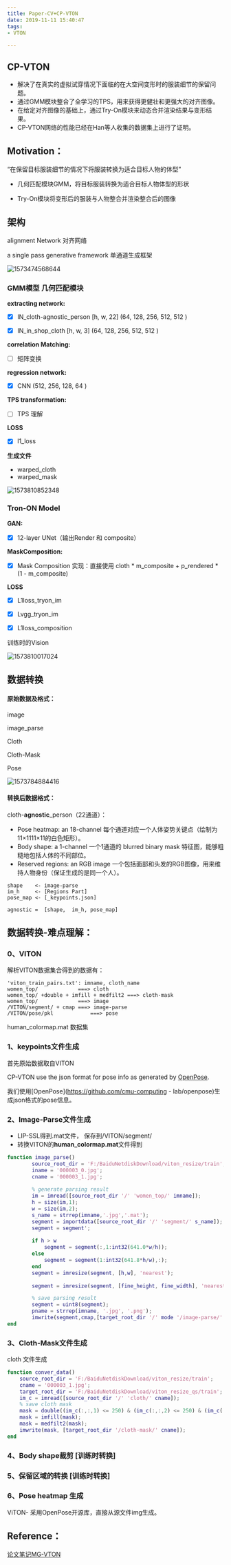 ```yaml
---
title: Paper-CV+CP-VTON
date: 2019-11-11 15:40:47
tags:
- VTON

---
```


## CP-VTON

- 解决了在真实的虚拟试穿情况下面临的在大空间变形时的服装细节的保留问题。
- 通过GMM模块整合了全学习的TPS，用来获得更健壮和更强大的对齐图像。
- 在给定对齐图像的基础上，通过Try-On模块来动态合并渲染结果与变形结果。
- CP-VTON网络的性能已经在Han等人收集的数据集上进行了证明。



## Motivation：

“在保留目标服装细节的情况下将服装转换为适合目标人物的体型”

- 几何匹配模块GMM，将目标服装转换为适合目标人物体型的形状

- Try-On模块将变形后的服装与人物整合并渲染整合后的图像



## 架构

alignment Network 对齐网络

a single pass generative framework 单通道生成框架

![1573474568644](Paper-CV+CP-VTON/1573474568644.png)

### GMM模型 几何匹配模块

**extracting network:**

- [x] IN_cloth-agnostic_person [h, w, 22]  (64, 128, 256, 512, 512 )

- [x] IN_in_shop_cloth [h, w, 3]  (64, 128, 256, 512, 512 )

**correlation Matching:**

- [ ] 矩阵变换

**regression network:**

- [x] CNN (512, 256, 128, 64 )

**TPS transformation:**

- [ ] TPS 理解

**LOSS**

- [x] l1_loss 

**生成文件**

- warped_cloth
- warped_mask

![1573810852348](Paper-CV+CP-VTON/1573810852348.png)




### Tron-ON Model

**GAN:**

- [x] 12-layer UNet（输出Render 和 composite）

**MaskComposition:**

- [x] Mask Composition 实现：直接使用 cloth * m_composite + p_rendered * (1 - m_composite)

**LOSS**

- [x] L1loss_tryon_im
- [x] Lvgg_tryon_im
- [x] L1loss_composition



训练时的Vision

![1573810017024](Paper-CV+CP-VTON/1573810017024.png)

## 数据转换

#### 原始数据及格式：

image

image_parse

Cloth

Cloth-Mask

Pose

![1573784884416](Paper-CV+CP-VTON/1573784884416.png)



#### 转换后数据格式：

cloth-**agnostic**_person（22通道）：

- Pose heatmap: an 18-channel 每个通道对应一个人体姿势关键点（绘制为11×1111×11的白色矩形）。
- Body shape: a 1-channel  一个1通道的 blurred binary mask 特征图，能够粗糙地包括人体的不同部位。
- Reserved regions: an RGB image 一个包括面部和头发的RGB图像，用来维持人物身份（保证生成的是同一个人）。

```
shape 	 <- image-parse
im_h 	 <- [Regions Part]
pose_map <- [_keypoints.json]

agnostic =  [shape,  im_h, pose_map]
```



## 数据转换-难点理解：

### 0、VITON 

解析VITON数据集合得到的数据有：

```
'viton_train_pairs.txt': imname, cloth_name
women_top/             ===> cloth
women_top/ +double + imfill + medfilt2 ===> cloth-mask
women_top/			   ===> image
/VITON/segment/ + cmap ===> image-parse
/VITON/pose/pkl 		   ===> pose
```

human_colormap.mat 数据集



### 1、keypoints文件生成

首先原始数据取自VITON

CP-VTON use the json format for pose info as generated by [OpenPose](https://github.com/CMU-Perceptual-Computing-Lab/openpose).

我们使用[OpenPose](https://github.com/cmu-computing - lab/openpose)生成json格式的pose信息。



### 2、Image-Parse文件生成

- LIP-SSL得到.mat文件， 保存到/VITON/segment/
- 转换VITON的**human_colormap.mat**文件得到

```matlab
function image_parse()
        source_root_dir = 'F:/BaiduNetdiskDownload/viton_resize/train';
        iname = '000003_0.jpg';
        cname = '000003_1.jpg';
        
        % generate parsing result
		im = imread([source_root_dir '/' 'women_top/' imname]);
		h = size(im,1);
		w = size(im,2);
        s_name = strrep(imname,'.jpg','.mat');
        segment = importdata([source_root_dir '/' 'segment/' s_name]);
		segment = segment';
	
	    if h > w
	        segment = segment(:,1:int32(641.0*w/h));
	    else
	        segment = segment(1:int32(641.8*h/w),:);
	    end
	    segment = imresize(segment, [h,w], 'nearest');
        
        segment = imresize(segment, [fine_height, fine_width], 'nearest');

        % save parsing result
	    segment = uint8(segment);
	    pname = strrep(imname, '.jpg', '.png');
	    imwrite(segment,cmap,[target_root_dir '/' mode '/image-parse/' pname]);
end        
```



### 3、Cloth-Mask文件生成

cloth 文件生成

```matlab
function conver_data()
    source_root_dir = 'F:/BaiduNetdiskDownload/viton_resize/train';
    cname = '000003_1.jpg';
    target_root_dir = 'F:/BaiduNetdiskDownload/viton_resize_qs/train';
    im_c = imread([source_root_dir '/' 'cloth/' cname]);
    % save cloth mask
    mask = double((im_c(:,:,1) <= 250) & (im_c(:,:,2) <= 250) & (im_c(:,:,3) <= 250));
    mask = imfill(mask);
    mask = medfilt2(mask);
    imwrite(mask, [target_root_dir '/cloth-mask/' cname]);
end
```

### 4、Body shape裁剪 [训练时转换]



### 5、保留区域的转换 [训练时转换]



### 6、Pose heatmap 生成

ViTON-  采用OpenPose开源库，直接从源文件img生成。



## Reference：

[论文笔记MG-VTON](https://www.cnblogs.com/aldy56/p/9956160.html)